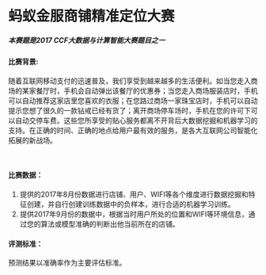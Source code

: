 # 蚂蚁金服商铺精准定位大赛
##### 本赛题是2017 CCF大数据与计算智能大赛题目之一<br>

#### 比赛背景: <br>

随着互联网移动支付的迅速普及，我们享受到越来越多的生活便利。如当您走入商场的某家餐厅时，手机会自动弹出该餐厅的优惠券；当您走入商场服装店时，手机可以自动推荐这家店里您喜欢的衣服；在您路过商场一家珠宝店时，手机可以自动提示您想了很久的一款钻戒已经有货了；离开商场停车场时，手机在您的许可下可以自动交停车费。这些您所享受的贴心服务都离不开背后大数据挖掘和机器学习的支持。在正确的时间、正确的地点给用户最有效的服务，是各大互联网公司智能化拓展的新战场。
    
<br>

#### 比赛数据：<br>
1) 提供的2017年8月份数据进行店铺、用户、WIFI等各个维度进行数据挖掘和特征创建，并自行创建训练数据中的负样本，进行合适的机器学习训练。<br>
2) 提供2017年9月份的数据中，根据当时用户所处的位置和WIFI等环境信息，通过您的算法或模型准确的判断出他当前所在的店铺。<br>

#### 评测标准：<br>
预测结果以准确率作为主要评估标准。<br>
